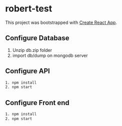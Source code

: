 # robert-test

This project was bootstrapped with [Create React App](https://github.com/facebook/create-react-app).

## Configure Database

1. Unzip db.zip folder
2. import db/dump on mongodb server

## Configure API

```bash
1. npm install
2. npm start
```

## Configure Front end

```bash
1. npm install
2. npm start
```
